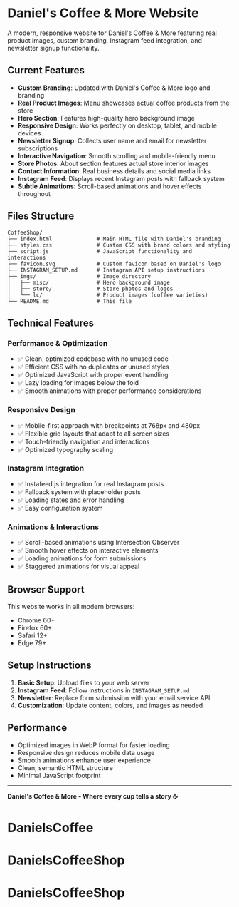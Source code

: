 # Daniel's Coffee & More Website

A modern, responsive website for Daniel's Coffee & More featuring real product images, custom branding, Instagram feed integration, and newsletter signup functionality.

## Current Features

- **Custom Branding**: Updated with Daniel's Coffee & More logo and branding
- **Real Product Images**: Menu showcases actual coffee products from the store
- **Hero Section**: Features high-quality hero background image
- **Responsive Design**: Works perfectly on desktop, tablet, and mobile devices
- **Newsletter Signup**: Collects user name and email for newsletter subscriptions
- **Interactive Navigation**: Smooth scrolling and mobile-friendly menu
- **Store Photos**: About section features actual store interior images
- **Contact Information**: Real business details and social media links
- **Instagram Feed**: Displays recent Instagram posts with fallback system
- **Subtle Animations**: Scroll-based animations and hover effects throughout

## Files Structure

```
CoffeeShop/
├── index.html              # Main HTML file with Daniel's branding
├── styles.css              # Custom CSS with brand colors and styling
├── script.js               # JavaScript functionality and interactions
├── favicon.svg             # Custom favicon based on Daniel's logo
├── INSTAGRAM_SETUP.md      # Instagram API setup instructions
├── imgs/                   # Image directory
│   ├── misc/               # Hero background image
│   ├── store/              # Store photos and logos
│   └── lc/                 # Product images (coffee varieties)
└── README.md               # This file
```

## Technical Features

### Performance & Optimization
- ✅ Clean, optimized codebase with no unused code
- ✅ Efficient CSS with no duplicates or unused styles
- ✅ Optimized JavaScript with proper event handling
- ✅ Lazy loading for images below the fold
- ✅ Smooth animations with proper performance considerations

### Responsive Design
- ✅ Mobile-first approach with breakpoints at 768px and 480px
- ✅ Flexible grid layouts that adapt to all screen sizes
- ✅ Touch-friendly navigation and interactions
- ✅ Optimized typography scaling

### Instagram Integration
- ✅ Instafeed.js integration for real Instagram posts
- ✅ Fallback system with placeholder posts
- ✅ Loading states and error handling
- ✅ Easy configuration system

### Animations & Interactions
- ✅ Scroll-based animations using Intersection Observer
- ✅ Smooth hover effects on interactive elements
- ✅ Loading animations for form submissions
- ✅ Staggered animations for visual appeal

## Browser Support

This website works in all modern browsers:
- Chrome 60+
- Firefox 60+
- Safari 12+
- Edge 79+

## Setup Instructions

1. **Basic Setup**: Upload files to your web server
2. **Instagram Feed**: Follow instructions in `INSTAGRAM_SETUP.md`
3. **Newsletter**: Replace form submission with your email service API
4. **Customization**: Update content, colors, and images as needed

## Performance

- Optimized images in WebP format for faster loading
- Responsive design reduces mobile data usage
- Smooth animations enhance user experience
- Clean, semantic HTML structure
- Minimal JavaScript footprint

---

**Daniel's Coffee & More - Where every cup tells a story ☕**
# DanielsCoffee
# DanielsCoffeeShop
# DanielsCoffeeShop
